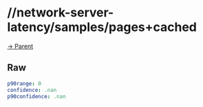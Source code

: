 
# //network-server-latency/samples/pages+cached

[→ Parent](../..)


## Raw


```yaml
p90range: 0
confidence: .nan
p90confidence: .nan

```

